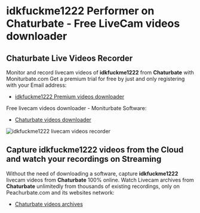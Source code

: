 # idkfuckme1222 Performer on Chaturbate - Free LiveCam videos downloader

## Chaturbate Live Videos Recorder

Monitor and record livecam videos of **idkfuckme1222** from **Chaturbate** with Moniturbate.com
Get a premium trial for free by just and only registering with your Email address:
* [idkfuckme1222 Premium videos downloader](https://moniturbate.com/request-demo-licence-key.html)

Free livecam videos downloader - Moniturbate Software:
* [Chaturbate videos downloader](https://moniturbate.com/moniturbate-download-software.html)

![idkfuckme1222 livecam videos recorder](https://peachurnet.com/templates/moniturbate-software.png)


## Capture idkfuckme1222 videos from the Cloud and watch your recordings on Streaming

Without the need of downloading a software, capture **idkfuckme1222** livecam videos from **Chaturbate** 100% online.
Watch Livecam archives from **Chaturbate** unlimitedly from thousands of existing recordings, only on Peachurbate.com and its websites network:
* [Chaturbate videos archives](https://peachurnet.com/)